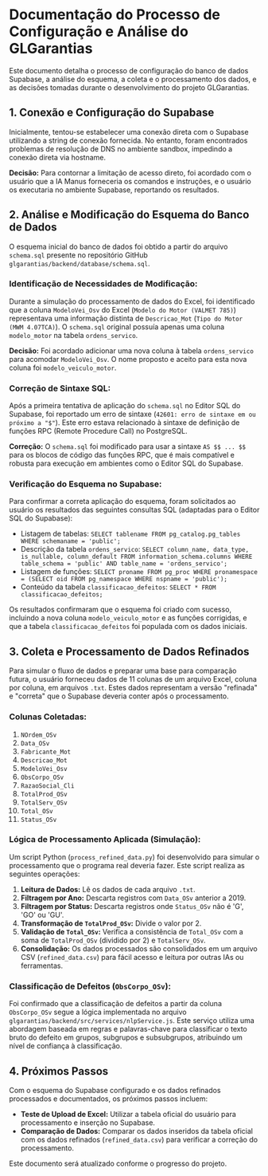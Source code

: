 # Documentação do Processo de Configuração e Análise do GLGarantias

Este documento detalha o processo de configuração do banco de dados Supabase, a análise do esquema, a coleta e o processamento dos dados, e as decisões tomadas durante o desenvolvimento do projeto GLGarantias.

## 1. Conexão e Configuração do Supabase

Inicialmente, tentou-se estabelecer uma conexão direta com o Supabase utilizando a string de conexão fornecida. No entanto, foram encontrados problemas de resolução de DNS no ambiente sandbox, impedindo a conexão direta via hostname.

**Decisão:** Para contornar a limitação de acesso direto, foi acordado com o usuário que a IA Manus forneceria os comandos e instruções, e o usuário os executaria no ambiente Supabase, reportando os resultados.

## 2. Análise e Modificação do Esquema do Banco de Dados

O esquema inicial do banco de dados foi obtido a partir do arquivo `schema.sql` presente no repositório GitHub `glgarantias/backend/database/schema.sql`.

### Identificação de Necessidades de Modificação:

Durante a simulação do processamento de dados do Excel, foi identificado que a coluna `ModeloVei_Osv` do Excel (`Modelo do Motor (VALMET 785)`) representava uma informação distinta de `Descricao_Mot` (`Tipo do Motor (MWM 4.07TCA)`). O `schema.sql` original possuía apenas uma coluna `modelo_motor` na tabela `ordens_servico`.

**Decisão:** Foi acordado adicionar uma nova coluna à tabela `ordens_servico` para acomodar `ModeloVei_Osv`. O nome proposto e aceito para esta nova coluna foi `modelo_veiculo_motor`.

### Correção de Sintaxe SQL:

Após a primeira tentativa de aplicação do `schema.sql` no Editor SQL do Supabase, foi reportado um erro de sintaxe (`42601: erro de sintaxe em ou próximo a "$"`). Este erro estava relacionado à sintaxe de definição de funções RPC (Remote Procedure Call) no PostgreSQL.

**Correção:** O `schema.sql` foi modificado para usar a sintaxe `AS $$ ... $$` para os blocos de código das funções RPC, que é mais compatível e robusta para execução em ambientes como o Editor SQL do Supabase.

### Verificação do Esquema no Supabase:

Para confirmar a correta aplicação do esquema, foram solicitados ao usuário os resultados das seguintes consultas SQL (adaptadas para o Editor SQL do Supabase):

- Listagem de tabelas: `SELECT tablename FROM pg_catalog.pg_tables WHERE schemaname = 'public';`
- Descrição da tabela `ordens_servico`: `SELECT column_name, data_type, is_nullable, column_default FROM information_schema.columns WHERE table_schema = 'public' AND table_name = 'ordens_servico';`
- Listagem de funções: `SELECT proname FROM pg_proc WHERE pronamespace = (SELECT oid FROM pg_namespace WHERE nspname = 'public');`
- Conteúdo da tabela `classificacao_defeitos`: `SELECT * FROM classificacao_defeitos;`

Os resultados confirmaram que o esquema foi criado com sucesso, incluindo a nova coluna `modelo_veiculo_motor` e as funções corrigidas, e que a tabela `classificacao_defeitos` foi populada com os dados iniciais.

## 3. Coleta e Processamento de Dados Refinados

Para simular o fluxo de dados e preparar uma base para comparação futura, o usuário forneceu dados de 11 colunas de um arquivo Excel, coluna por coluna, em arquivos `.txt`. Estes dados representam a versão "refinada" e "correta" que o Supabase deveria conter após o processamento.

### Colunas Coletadas:

1.  `NOrdem_OSv`
2.  `Data_OSv`
3.  `Fabricante_Mot`
4.  `Descricao_Mot`
5.  `ModeloVei_Osv`
6.  `ObsCorpo_OSv`
7.  `RazaoSocial_Cli`
8.  `TotalProd_OSv`
9.  `TotalServ_OSv`
10. `Total_OSv`
11. `Status_OSv`

### Lógica de Processamento Aplicada (Simulação):

Um script Python (`process_refined_data.py`) foi desenvolvido para simular o processamento que o programa real deveria fazer. Este script realiza as seguintes operações:

1.  **Leitura de Dados:** Lê os dados de cada arquivo `.txt`.
2.  **Filtragem por Ano:** Descarta registros com `Data_OSv` anterior a 2019.
3.  **Filtragem por Status:** Descarta registros onde `Status_OSv` não é 'G', 'GO' ou 'GU'.
4.  **Transformação de `TotalProd_OSv`:** Divide o valor por 2.
5.  **Validação de `Total_OSv`:** Verifica a consistência de `Total_OSv` com a soma de `TotalProd_OSv` (dividido por 2) e `TotalServ_OSv`.
6.  **Consolidação:** Os dados processados são consolidados em um arquivo CSV (`refined_data.csv`) para fácil acesso e leitura por outras IAs ou ferramentas.

### Classificação de Defeitos (`ObsCorpo_OSv`):

Foi confirmado que a classificação de defeitos a partir da coluna `ObsCorpo_OSv` segue a lógica implementada no arquivo `glgarantias/backend/src/services/nlpService.js`. Este serviço utiliza uma abordagem baseada em regras e palavras-chave para classificar o texto bruto do defeito em grupos, subgrupos e subsubgrupos, atribuindo um nível de confiança à classificação.

## 4. Próximos Passos

Com o esquema do Supabase configurado e os dados refinados processados e documentados, os próximos passos incluem:

- **Teste de Upload de Excel:** Utilizar a tabela oficial do usuário para processamento e inserção no Supabase.
- **Comparação de Dados:** Comparar os dados inseridos da tabela oficial com os dados refinados (`refined_data.csv`) para verificar a correção do processamento.

Este documento será atualizado conforme o progresso do projeto.

